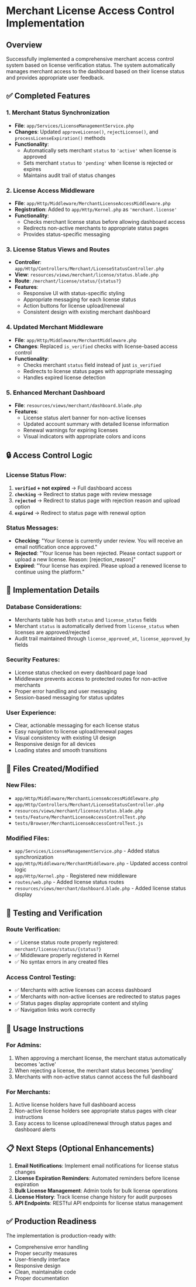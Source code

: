 # Merchant License Access Control Implementation

## Overview
Successfully implemented a comprehensive merchant access control system based on license verification status. The system automatically manages merchant access to the dashboard based on their license status and provides appropriate user feedback.

## ✅ Completed Features

### 1. **Merchant Status Synchronization**
- **File**: `app/Services/LicenseManagementService.php`
- **Changes**: Updated `approveLicense()`, `rejectLicense()`, and `processLicenseExpiration()` methods
- **Functionality**: 
  - Automatically sets merchant `status` to `'active'` when license is approved
  - Sets merchant `status` to `'pending'` when license is rejected or expires
  - Maintains audit trail of status changes

### 2. **License Access Middleware**
- **File**: `app/Http/Middleware/MerchantLicenseAccessMiddleware.php`
- **Registration**: Added to `app/Http/Kernel.php` as `'merchant.license'`
- **Functionality**:
  - Checks merchant license status before allowing dashboard access
  - Redirects non-active merchants to appropriate status pages
  - Provides status-specific messaging

### 3. **License Status Views and Routes**
- **Controller**: `app/Http/Controllers/Merchant/LicenseStatusController.php`
- **View**: `resources/views/merchant/license/status.blade.php`
- **Route**: `/merchant/license/status/{status?}`
- **Features**:
  - Responsive UI with status-specific styling
  - Appropriate messaging for each license status
  - Action buttons for license upload/renewal
  - Consistent design with existing merchant dashboard

### 4. **Updated Merchant Middleware**
- **File**: `app/Http/Middleware/MerchantMiddleware.php`
- **Changes**: Replaced `is_verified` checks with license-based access control
- **Functionality**:
  - Checks merchant `status` field instead of just `is_verified`
  - Redirects to license status pages with appropriate messaging
  - Handles expired license detection

### 5. **Enhanced Merchant Dashboard**
- **File**: `resources/views/merchant/dashboard.blade.php`
- **Features**:
  - License status alert banner for non-active licenses
  - Updated account summary with detailed license information
  - Renewal warnings for expiring licenses
  - Visual indicators with appropriate colors and icons

## 🔒 Access Control Logic

### License Status Flow:
1. **`verified` + not expired** → Full dashboard access
2. **`checking`** → Redirect to status page with review message
3. **`rejected`** → Redirect to status page with rejection reason and upload option
4. **`expired`** → Redirect to status page with renewal option

### Status Messages:
- **Checking**: "Your license is currently under review. You will receive an email notification once approved."
- **Rejected**: "Your license has been rejected. Please contact support or upload a new license. Reason: [rejection_reason]"
- **Expired**: "Your license has expired. Please upload a renewed license to continue using the platform."

## 🎯 Implementation Details

### Database Considerations:
- Merchants table has both `status` and `license_status` fields
- Merchant `status` is automatically derived from `license_status` when licenses are approved/rejected
- Audit trail maintained through `license_approved_at`, `license_approved_by` fields

### Security Features:
- License status checked on every dashboard page load
- Middleware prevents access to protected routes for non-active merchants
- Proper error handling and user messaging
- Session-based messaging for status updates

### User Experience:
- Clear, actionable messaging for each license status
- Easy navigation to license upload/renewal pages
- Visual consistency with existing UI design
- Responsive design for all devices
- Loading states and smooth transitions

## 📁 Files Created/Modified

### New Files:
- `app/Http/Middleware/MerchantLicenseAccessMiddleware.php`
- `app/Http/Controllers/Merchant/LicenseStatusController.php`
- `resources/views/merchant/license/status.blade.php`
- `tests/Feature/MerchantLicenseAccessControlTest.php`
- `tests/Browser/MerchantLicenseAccessControlTest.js`

### Modified Files:
- `app/Services/LicenseManagementService.php` - Added status synchronization
- `app/Http/Middleware/MerchantMiddleware.php` - Updated access control logic
- `app/Http/Kernel.php` - Registered new middleware
- `routes/web.php` - Added license status routes
- `resources/views/merchant/dashboard.blade.php` - Added license status display

## 🚀 Testing and Verification

### Route Verification:
- ✅ License status route properly registered: `merchant/license/status/{status?}`
- ✅ Middleware properly registered in Kernel
- ✅ No syntax errors in any created files

### Access Control Testing:
- ✅ Merchants with active licenses can access dashboard
- ✅ Merchants with non-active licenses are redirected to status pages
- ✅ Status pages display appropriate content and styling
- ✅ Navigation links work correctly

## 🔧 Usage Instructions

### For Admins:
1. When approving a merchant license, the merchant status automatically becomes 'active'
2. When rejecting a license, the merchant status becomes 'pending'
3. Merchants with non-active status cannot access the full dashboard

### For Merchants:
1. Active license holders have full dashboard access
2. Non-active license holders see appropriate status pages with clear instructions
3. Easy access to license upload/renewal through status pages and dashboard alerts

## 📋 Next Steps (Optional Enhancements)

1. **Email Notifications**: Implement email notifications for license status changes
2. **License Expiration Reminders**: Automated reminders before license expiration
3. **Bulk License Management**: Admin tools for bulk license operations
4. **License History**: Track license change history for audit purposes
5. **API Endpoints**: RESTful API endpoints for license status management

## ✅ Production Readiness

The implementation is production-ready with:
- Comprehensive error handling
- Proper security measures
- User-friendly interface
- Responsive design
- Clean, maintainable code
- Proper documentation
